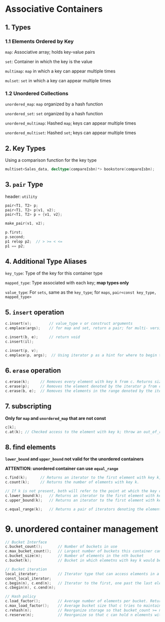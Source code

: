 # Associative Containers

## 1. Types

### 1.1 Elements Ordered by Key

`map`: Associative array; holds key-value pairs

`set`: Container in which the key is the value

`multimap`: `map` in which a key can appear multiple times

`mulset`: `set` in which a key can appear multiple times

### 1.2 Unordered Collections

`unordered_map`: `map` organized by a hash function

`unordered_set`: `set` organized by a hash function

`unordered_multimap`: Hashed `map`; keys can appear multiple times

`unordered_multiset`: Hashed `set`; keys can appear multiple times

## 2. Key Types

Using a comparison function for the key type

```c++
multiset<Sales_data, decltype(compareIsbn)*> bookstore(compareIsbn);
```

## 3. `pair` Type

header: `utility`

```c++
pair<T1, T2> p;
pair<T1, T2> p(v1, v2);
pair<T1, T2> p = {v1, v2};

make_pair(v1, v2);

p.first;
p.second;
p1 relop p2;  // > >= < <=
p1 == p2;
```

## 4. Additional Type Aliases

`key_type`: Type of the key for this container type

`mapped_type`: Type associated with each key; **map types only**

`value_type`: For `sets`, same as the `key_type`; for `maps`, `pair<const key_type, mapped_type>`

## 5. `insert` operation

```c++
c.insert(v);   		// value_type v or construct arguments
c.emplace(args);	// for map and set, return a pair; for multi- version, return an iterator

c.insert(b, e);		// return void
c.insert(il);

c.insert(p, v);
c.emplace(p, args);	 // Using iterator p as a hint for where to begin the search for where the new element should be stored. Returns an iterator
```

## 6. `erase` operation

```c++
c.erase(k); 	// Removes every element with key k from c. Returns size_type indicating the number of elements removed;
c.erase(p);		// Removes the element denoted by the iterator p from c. Return an iterator to the element after p;
c.erase(b, e);	// Removes the elements in the range denoted by the iterator pair b, e. Return e.
```

## 7. subscripting

**Only for `map` and `unordered_map` that are not const**

```c++
c[k];
c.at(k); // Checked access to the element with key k; throw an out_of_range exception if k in not in c
```

## 8. find elements

**`lower_bound` and `upper_bound` not valid for the unordered containers**

**ATTENTION: unordered container can use `equal_range`**

```c++
c.find(k);		// Returns an iterator to the first element with key k, or the off-the-end iterator
c.count(k);		// Returns the number of elements with key k.

// If k is not present, both will refer to the point at which the key can be inserted without disrupting the order
c.lower_bound(k);	// Returns an iterator to the first element with key not less than k
c.upper_bound(k); 	// Returns an iterator to the first element with key greater than k

c.equal_range(k);	// Returns a pair of iterators denoting the elements with key k. If k is not present, both members are c.end()
```

# 9. unordered container management

```c++
// Bucket Interface
c.bucket_count();		// Number of buckets in use
c.max_bucket_count();	// Largest number of buckets this container can hold
c.bucket_size(n);		// Number of elements in the nth bucket
c.bucket(k);			// Bucket in which elemetns with key k would be found

// Bucket iteration
local_iterator;			// Iterator type that can access elements in a bucket
const_local_iterator;
c.begin(n), c.end(n);	// Iterator to the first, one past the last element in bucket n
c.cbegin(n), c.cend(n);

// Hash policy
c.load_factor();		// Average number of elements per bucket. Return float.
c.max_load_factor();	// Average bucket size that c tries to maintain. c adds buckets to keep load_factor <= max_load_factor. Return float.
c.rehash(n);			// Reorganize storage so that bucket_count >= n and bucket_count > size/max_load_factor
c.reserve(n);			// Reorganize so that c can hold n elements without a rehash
```

